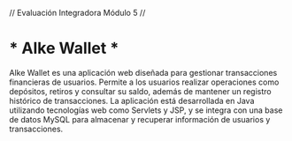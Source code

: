 // Evaluación Integradora Módulo 5 //


# * Alke Wallet *


Alke Wallet es una aplicación web diseñada para gestionar transacciones financieras de usuarios. Permite a los usuarios realizar operaciones como depósitos, retiros y consultar su saldo, además de mantener un registro histórico de transacciones. La aplicación está desarrollada en Java utilizando tecnologías web como Servlets y JSP, y se integra con una base de datos MySQL para almacenar y recuperar información de usuarios y transacciones.
